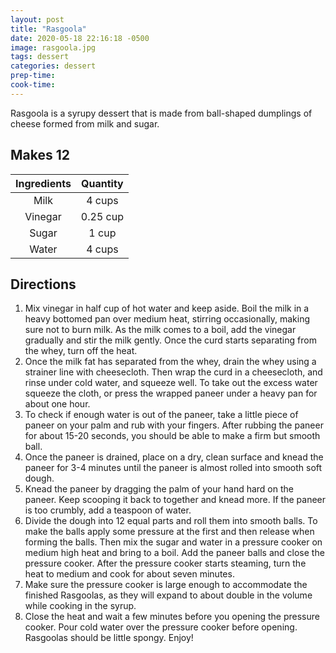 ```yaml
---
layout: post
title: "Rasgoola"
date: 2020-05-18 22:16:18 -0500
image: rasgoola.jpg
tags: dessert
categories: dessert
prep-time:
cook-time:
---
```


Rasgoola is a syrupy dessert that is made from ball-shaped dumplings of cheese formed from milk and sugar.

## Makes 12

| Ingredients | Quantity |
|:-----------:|:--------:|
|     Milk    |  4 cups  |
|   Vinegar   | 0.25 cup |
|    Sugar    |   1 cup  |
|    Water    |  4 cups  |

## Directions

1.	Mix vinegar in half cup of hot water and keep aside. Boil the milk in a heavy bottomed pan over medium heat, stirring occasionally, making sure not to burn milk. As the milk comes to a boil, add the vinegar gradually and stir the milk gently. Once the curd starts separating from the whey, turn off the heat.
2.	Once the milk fat has separated from the whey, drain the whey using a strainer line with cheesecloth. Then wrap the curd in a cheesecloth, and rinse under cold water, and squeeze well. To take out the excess water squeeze the cloth, or press the wrapped paneer under a heavy pan for about one hour.
3.	To check if enough water is out of the paneer, take a little piece of paneer on your palm and rub with your fingers. After rubbing the paneer for about 15-20 seconds, you should be able to make a firm but smooth ball.
4.	Once the paneer is drained, place on a dry, clean surface and knead the paneer for 3-4 minutes until the paneer is almost rolled into smooth soft dough.
5.	Knead the paneer by dragging the palm of your hand hard on the paneer. Keep scooping it back to together and knead more. If the paneer is too crumbly, add a teaspoon of water.
6.	Divide the dough into 12 equal parts and roll them into smooth balls. To make the balls apply some pressure at the first and then release when forming the balls. Then mix the sugar and water in a pressure cooker on medium high heat and bring to a boil. Add the paneer balls and close the pressure cooker. After the pressure cooker starts steaming, turn the heat to medium and cook for about seven minutes.
7.	Make sure the pressure cooker is large enough to accommodate the finished Rasgoolas, as they will expand to about double in the volume while cooking in the syrup.
8.	Close the heat and wait a few minutes before you opening the pressure cooker. Pour cold water over the pressure cooker before opening. Rasgoolas should be little spongy. Enjoy!
